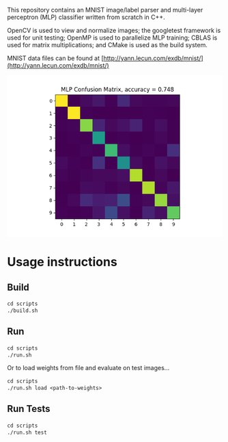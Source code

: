 This repository contains an MNIST image/label parser and
multi-layer perceptron (MLP) classifier written from scratch in C++. 

OpenCV is used to view and normalize images; the googletest framework is used
for unit testing; OpenMP is used to parallelize MLP training; CBLAS is used for
matrix multiplications; and CMake is used as the build system.

MNIST data files can be found at
[http://yann.lecun.com/exdb/mnist/](http://yann.lecun.com/exdb/mnist/)

![MLP Confusion Matrix](results/confusion_256-hidden_5000iter.png)

# Usage instructions
## Build
```
cd scripts
./build.sh
```
## Run
```
cd scripts
./run.sh
```
Or to load weights from file and evaluate on test images...
```
cd scripts
./run.sh load <path-to-weights>
```

## Run Tests
```
cd scripts
./run.sh test
```

